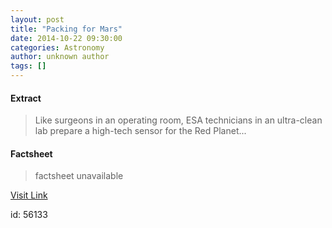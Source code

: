 ```yaml
---
layout: post
title: "Packing for Mars"
date: 2014-10-22 09:30:00
categories: Astronomy
author: unknown author
tags: []
---
```



#### Extract
>Like surgeons in an operating room, ESA technicians in an ultra-clean lab prepare a high-tech sensor for the Red Planet...

#### Factsheet
>factsheet unavailable

[Visit Link](http://www.esa.int/Our_Activities/Space_Engineering/Packing_for_Mars)

id:   56133
